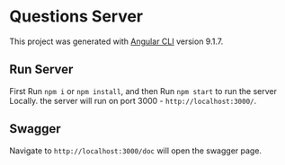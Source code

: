 # Questions Server

This project was generated with [Angular CLI](https://github.com/angular/angular-cli) version 9.1.7.

## Run Server

First Run `npm i` or `npm install`, and then Run `npm start` to run the server Locally.
the server will run on port 3000 - `http://localhost:3000/`.

## Swagger

Navigate to `http://localhost:3000/doc` will open the swagger page.
